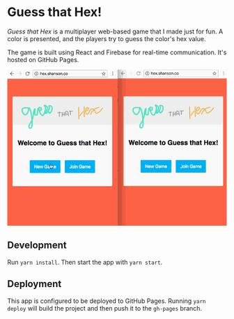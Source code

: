 # Guess that Hex!

_Guess that Hex_ is a multiplayer web-based game that I made just for fun. A color is presented, and the players try to guess the color's hex value.

The game is built using React and Firebase for real-time communication. It's
hosted on GitHub Pages.

![Gif of Guess that Hex](public/hex.gif?raw=true)

## Development

Run `yarn install`. Then start the app with `yarn start`.

## Deployment

This app is configured to be deployed to GitHub Pages. Running `yarn deploy`
will build the project and then push it to the `gh-pages` branch.
